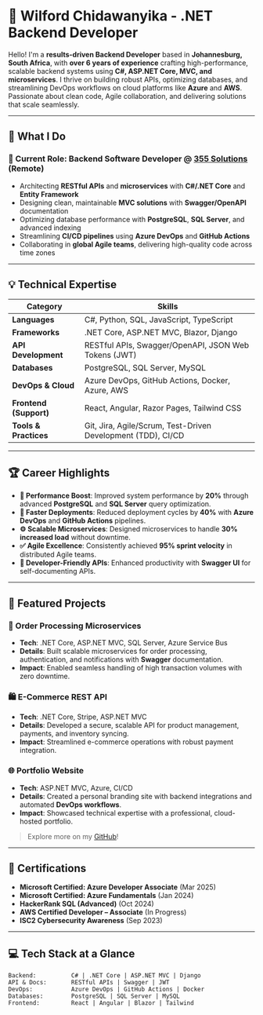 # 👋 Wilford Chidawanyika - .NET Backend Developer

Hello! I'm a **results-driven Backend Developer** based in **Johannesburg, South Africa**, with **over 6 years of experience** crafting high-performance, scalable backend systems using **C#, ASP.NET Core, MVC, and microservices**. I thrive on building robust APIs, optimizing databases, and streamlining DevOps workflows on cloud platforms like **Azure** and **AWS**. Passionate about clean code, Agile collaboration, and delivering solutions that scale seamlessly.

---

## 🚀 What I Do

### 💼 Current Role: Backend Software Developer @ [355 Solutions](https://www.355solutions.com/) (Remote)

- Architecting **RESTful APIs** and **microservices** with **C#/.NET Core** and **Entity Framework**
- Designing clean, maintainable **MVC solutions** with **Swagger/OpenAPI** documentation
- Optimizing database performance with **PostgreSQL**, **SQL Server**, and advanced indexing
- Streamlining **CI/CD pipelines** using **Azure DevOps** and **GitHub Actions**
- Collaborating in **global Agile teams**, delivering high-quality code across time zones

---

## 💡 Technical Expertise

| **Category**         | **Skills**                                                                 |
|----------------------|---------------------------------------------------------------------------|
| **Languages**        | C#, Python, SQL, JavaScript, TypeScript                                    |
| **Frameworks**       | .NET Core, ASP.NET MVC, Blazor, Django                                     |
| **API Development**  | RESTful APIs, Swagger/OpenAPI, JSON Web Tokens (JWT)                      |
| **Databases**        | PostgreSQL, SQL Server, MySQL                                             |
| **DevOps & Cloud**   | Azure DevOps, GitHub Actions, Docker, Azure, AWS                          |
| **Frontend (Support)** | React, Angular, Razor Pages, Tailwind CSS                                 |
| **Tools & Practices**| Git, Jira, Agile/Scrum, Test-Driven Development (TDD), CI/CD              |

---

## 🏆 Career Highlights

- **🚀 Performance Boost**: Improved system performance by **20%** through advanced **PostgreSQL** and **SQL Server** query optimization.
- **🔁 Faster Deployments**: Reduced deployment cycles by **40%** with **Azure DevOps** and **GitHub Actions** pipelines.
- **⚙️ Scalable Microservices**: Designed microservices to handle **30% increased load** without downtime.
- **✅ Agile Excellence**: Consistently achieved **95% sprint velocity** in distributed Agile teams.
- **📘 Developer-Friendly APIs**: Enhanced productivity with **Swagger UI** for self-documenting APIs.

---

## 📁 Featured Projects

### 🛒 Order Processing Microservices
- **Tech**: .NET Core, ASP.NET MVC, SQL Server, Azure Service Bus
- **Details**: Built scalable microservices for order processing, authentication, and notifications with **Swagger** documentation.
- **Impact**: Enabled seamless handling of high transaction volumes with zero downtime.

### 🛍️ E-Commerce REST API
- **Tech**: .NET Core, Stripe, ASP.NET MVC
- **Details**: Developed a secure, scalable API for product management, payments, and inventory syncing.
- **Impact**: Streamlined e-commerce operations with robust payment integration.

### 🌐 Portfolio Website
- **Tech**: ASP.NET MVC, Azure, CI/CD
- **Details**: Created a personal branding site with backend integrations and automated **DevOps workflows**.
- **Impact**: Showcased technical expertise with a professional, cloud-hosted portfolio.

> Explore more on my [GitHub](https://github.com/wilford-c)!

---

## 📜 Certifications

- **Microsoft Certified: Azure Developer Associate** (Mar 2025)
- **Microsoft Certified: Azure Fundamentals** (Jan 2024)
- **HackerRank SQL (Advanced)** (Oct 2024)
- **AWS Certified Developer – Associate** (In Progress)
- **ISC2 Cybersecurity Awareness** (Sep 2023)

---

## 💻 Tech Stack at a Glance

```plaintext
Backend:          C# | .NET Core | ASP.NET MVC | Django
API & Docs:       RESTful APIs | Swagger | JWT
DevOps:           Azure DevOps | GitHub Actions | Docker
Databases:        PostgreSQL | SQL Server | MySQL
Frontend:         React | Angular | Blazor | Tailwind
